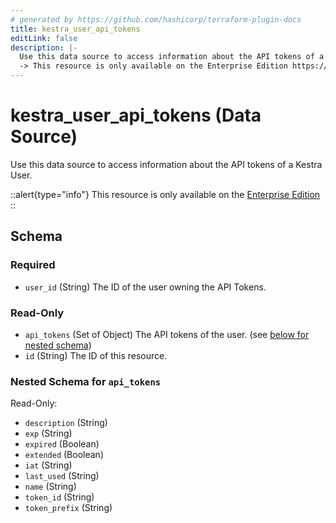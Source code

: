 ```yaml
---
# generated by https://github.com/hashicorp/terraform-plugin-docs
title: kestra_user_api_tokens
editLink: false
description: |-
  Use this data source to access information about the API tokens of a Kestra User.
  -> This resource is only available on the Enterprise Edition https://kestra.io/enterprise
---
```


# kestra_user_api_tokens (Data Source)

Use this data source to access information about the API tokens of a Kestra User.

::alert{type="info"}
This resource is only available on the [Enterprise Edition](https://kestra.io/enterprise)
::



<!-- schema generated by tfplugindocs -->
## Schema

### Required

- `user_id` (String) The ID of the user owning the API Tokens.

### Read-Only

- `api_tokens` (Set of Object) The API tokens of the user. (see [below for nested schema](#nestedatt--api_tokens))
- `id` (String) The ID of this resource.

<a id="nestedatt--api_tokens"></a>
### Nested Schema for `api_tokens`

Read-Only:

- `description` (String)
- `exp` (String)
- `expired` (Boolean)
- `extended` (Boolean)
- `iat` (String)
- `last_used` (String)
- `name` (String)
- `token_id` (String)
- `token_prefix` (String)

